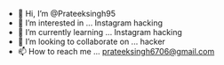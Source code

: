 - 👋 Hi, I’m @Prateeksingh95
- 👀 I’m interested in ... Instagram hacking 
- 🌱 I’m currently learning ... Instagram hacking 
- 💞️ I’m looking to collaborate on ... hacker 
- 📫 How to reach me ... prateeksingh6706@gmail.com

<!---
Prateeksingh95/Prateeksingh95 is a ✨ special ✨ repository because its `README.md` (this file) appears on your GitHub profile.
You can click the Preview link to take a look at your changes.
--->
